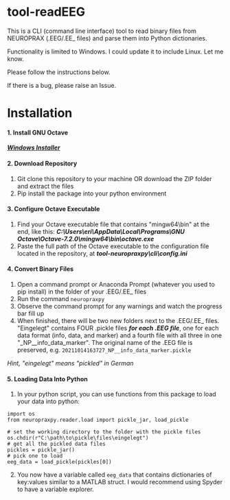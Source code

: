 # tool-readEEG
This is a CLI (command line interface) tool to read binary files from NEUROPRAX (.EEG/.EE_ files) and parse them into Python dictionaries. 

Functionality is limited to Windows. I could update it to include Linux. Let me know. 

Please follow the instructions below.

If there is a bug, please raise an Issue.

# Installation

#### 1. Install GNU Octave ####
[***Windows Installer***](https://ftpmirror.gnu.org/octave/windows/octave-7.2.0-w64-installer.exe)

#### 2. Download Repository ####

1) Git clone this repository to your machine OR download the ZIP folder and extract the files
2) Pip install the package into your python environment

#### 3. Configure Octave Executable ####

1) Find your Octave executable file that contains "mingw64\bin\" at the end, like this: ***C:\Users\eri\AppData\Local\Programs\GNU Octave\Octave-7.2.0\mingw64\bin\octave.exe***
2) Paste the full path of the Octave executable to the configuration file located in the repository, at ***tool-neuropraxpy\cli\config.ini***

#### 4. Convert Binary Files ####

1) Open a command prompt or Anaconda Prompt (whatever you used to pip install) in the folder of your .EEG/.EE_ files
2) Run the command `neuropraxpy`
3) Observe the command prompt for any warnings and watch the progress bar fill up
4) When finished, there will be two new folders next to the .EEG/.EE_ files. "Eingelegt" contains FOUR .pickle files ***for each .EEG file***, one for each data format (info, data, and marker) and a fourth file with all three in one "_NP__info_data_marker". The original name of the .EEG file is preserved, e.g. `20211014163727_NP__info_data_marker.pickle`

*Hint, "eingelegt" means "pickled" in German*

#### 5. Loading Data Into Python ####

1) In your python script, you can use functions from this package to load your data into python:
```
import os
from neuropraxpy.reader.load import pickle_jar, load_pickle

# set the working directory to the folder with the pickle files
os.chdir(r"C:\path\to\pickle\files\eingelegt")
# get all the pickled data files
pickles = pickle_jar()
# pick one to load
eeg_data = load_pickle(pickles[0])
```

2) You now have a variable called `eeg_data` that contains dictionaries of key:values similar to a MATLAB struct. I would recommend using Spyder to have a variable explorer.
